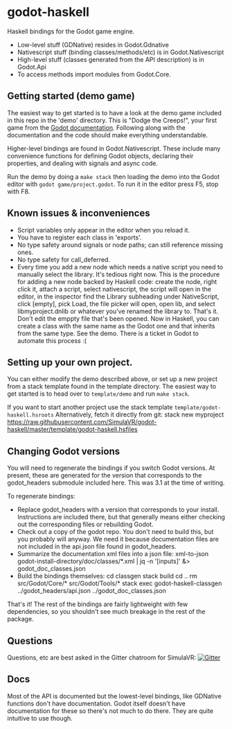 # godot-haskell

Haskell bindings for the Godot game engine.
* Low-level stuff (GDNative) resides in Godot.Gdnative
* Nativescript stuff (binding classes/methods/etc) is in Godot.Nativescript
* High-level stuff (classes generated from the API description) is in Godot.Api
* To access methods import modules from Godot.Core.

## Getting started (demo game)

The easiest way to get started is to have a look at the demo game included in
this repo in the 'demo' directory. This is "Dodge the Creeps!", your first game
from the [Godot
documentation](https://docs.godotengine.org/en/3.1/getting_started/step_by_step/your_first_game.html). Following
along with the documentation and the code should make everything understandable.

Higher-level bindings are found in Godot.Nativescript. These include many
convenience functions for defining Godot objects, declaring their properties,
and dealing with signals and async code.

Run the demo by doing a `make stack` then loading the demo into the Godot editor
with `godot game/project.godot`. To run it in the editor press F5, stop with
F8.

## Known issues & inconveniences

* Script variables only appear in the editor when you reload it.
* You have to register each class in 'exports'.
* No type safety around signals or node paths; can still reference missing ones.
* No type safety for call_deferred.
* Every time you add a new node which needs a native script you need to manually
  select the library. It's tedious right now. This is the procedure for adding a
  new node backed by Haskell code: create the node, right click it, attach a
  script, select nativescript, the script will open in the editor, in the
  inspector find the Library subheading under NativeScript, click [empty], pick
  Load, the file picker will open, open lib, and select libmyproject.dnlib or
  whatever you've renamed the library to. That's it. Don't edit the emppty file
  that's been opened. Now in Haskell, you can create a class with the same name
  as the Godot one and that inherits from the same type. See the demo. There is
  a ticket in Godot to automate this process :(

## Setting up your own project.

You can either modify the demo described above, or set up a new project from a
stack template found in the template directory. The easiest way to get started
is to head over to `template/demo` and run `make stack`.

If you want to start another project use the stack template `template/godot-haskell.hsroots`
Alternatively, fetch it directly from git:
stack new myproject https://raw.githubusercontent.com/SimulaVR/godot-haskell/master/template/godot-haskell.hsfiles

## Changing Godot versions

You will need to regenerate the bindings if you switch Godot versions. At
present, these are generated for the version that corresponds to the
godot_headers submodule included here. This was 3.1 at the time of writing.

To regenerate bindings:

* Replace godot_headers with a version that corresponds to your
  install. Instructions are included there, but that generally means either
  checking out the corresponding files or rebuilding Godot.
* Check out a copy of the godot repo. You don't need to build this, but you
  probably will anyway. We need it because documentation files are not 
  included in the api.json file found in godot_headers.
* Summarize the documentation xml files into a json file:
xml-to-json godot-install-directory/doc/classes/*.xml | jq -n '[inputs]' &> godot_doc_classes.json
* Build the bindings themselves:
cd classgen
stack build
cd ..
rm src/Godot/Core/* src/Godot/Tools/*
stack exec godot-haskell-classgen ../godot_headers/api.json ../godot_doc_classes.json

That's it! The rest of the bindings are fairly lightweight with few
dependencies, so you shouldn't see much breakage in the rest of the package.


## Questions

Questions, etc are best asked in the Gitter chatroom for SimulaVR: [![Gitter](https://badges.gitter.im/SimulaVR/Simula.svg)](https://gitter.im/SimulaVR/Simula?utm_source=badge&utm_medium=badge&utm_campaign=pr-badge)

## Docs

Most of the API is documented but the lowest-level bindings, like GDNative
functions don't have documentation. Godot itself doesn't have documentation for
these so there's not much to do there. They are quite intuitive to use though.
